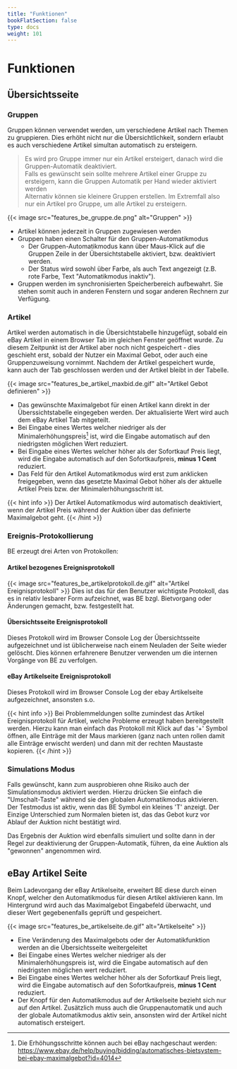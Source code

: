 ```yaml
---
title: "Funktionen"
bookFlatSection: false
type: docs
weight: 101
---
```


# Funktionen

## Übersichtsseite

### Gruppen
Gruppen können verwendet werden, um verschiedene Artikel nach Themen zu gruppieren. Dies erhöht nicht nur die
Übersichtlichkeit, sondern erlaubt es auch verschiedene Artikel simultan automatisch zu ersteigern.

> Es wird pro Gruppe immer nur ein Artikel ersteigert, danach wird die Gruppen-Automatik deaktiviert.  
> Falls es gewünscht sein sollte mehrere Artikel einer Gruppe zu ersteigern, kann die Gruppen Automatik per Hand
> wieder aktiviert werden  
> Alternativ können sie kleinere Gruppen erstellen. Im Extremfall also nur ein Artikel pro Gruppe, um alle Artikel
> zu ersteigern. 
 
{{< image src="features_be_gruppe.de.png" alt="Gruppen" >}}

* Artikel können jederzeit in Gruppen zugewiesen werden
* Gruppen haben einen Schalter für den Gruppen-Automatikmodus
    * Der Gruppen-Automatikmodus kann über Maus-Klick auf die Gruppen Zeile in der Übersichtstabelle aktiviert, bzw. deaktiviert werden.
    * Der Status wird sowohl über Farbe, als auch Text angezeigt (z.B. rote Farbe, Text "Automatikmodus inaktiv").
* Gruppen werden im synchronisierten Speicherbereich aufbewahrt. Sie stehen somit auch in anderen Fenstern und sogar 
  anderen Rechnern zur Verfügung.

### Artikel
Artikel werden automatisch in die Übersichtstabelle hinzugefügt, sobald ein eBay Artikel in einem Browser Tab
im gleichen Fenster geöffnet wurde.
Zu diesem Zeitpunkt ist der Artikel aber noch nicht gespeichert - dies geschieht erst, sobald der Nutzer ein Maximal Gebot, 
oder auch eine Gruppenzuweisung vornimmt. Nachdem der Artikel gespeichert wurde, kann auch der Tab geschlossen werden
und der Artikel bleibt in der Tabelle.

{{< image src="features_be_artikel_maxbid.de.gif" alt="Artikel Gebot definieren" >}}

* Das gewünschte Maximalgebot für einen Artikel kann direkt in der Überssichtstabelle eingegeben werden.
  Der aktualisierte Wert wird auch dem eBay Artikel Tab mitgeteilt.
* Bei Eingabe eines Wertes welcher niedriger als der Minimalerhöhungspreis[^1] ist, wird die Eingabe automatisch auf den
  niedrigsten möglichen Wert reduziert.
* Bei Eingabe eines Wertes welcher höher als der Sofortkauf Preis liegt, wird die Eingabe automatisch 
  auf den Sofortkaufpreis, **minus 1 Cent** reduziert.
* Das Feld für den Artikel Automatikmodus wird erst zum anklicken freigegeben, wenn das gesetzte Maximal Gebot höher
  als der aktuelle Artikel Preis bzw. der Minimalerhöhungsschritt ist.

{{< hint info >}}
Der Artikel Automatikmodus wird automatisch deaktiviert, wenn der Artikel Preis während der Auktion über das definierte Maximalgebot geht.
{{< /hint >}}

### Ereignis-Protokollierung

BE erzeugt drei Arten von Protokollen:
#### Artikel bezogenes Ereignisprotokoll
{{< image src="features_be_artikelprotokoll.de.gif" alt="Artikel Ereignisprotokoll" >}}
Dies ist das für den Benutzer wichtigste Protokoll, das es in relativ lesbarer Form aufzeichnet, was BE bzgl. Bietvorgang
oder Änderungen gemacht, bzw. festgestellt hat.
#### Übersichtsseite Ereignisprotokoll
Dieses Protokoll wird im Browser Console Log der Übersichtsseite aufgezeichnet und ist üblicherweise nach einem Neuladen
der Seite wieder gelöscht. Dies können erfahrenere Benutzer verwenden um die internen Vorgänge von BE zu verfolgen.
#### eBay Artikelseite Ereignisprotokoll
Dieses Protokoll wird im Browser Console Log der ebay Artikelseite aufgezeichnet, ansonsten s.o.


{{< hint info >}}
Bei Problemmeldungen sollte zumindest das Artikel Ereignisprotokoll für Artikel, welche Probleme erzeugt haben
bereitgestellt werden. Hierzu kann man einfach das Protokoll mit Klick auf das '+' Symbol öffnen, alle Einträge mit der
Maus markieren (ganz nach unten rollen damit alle Einträge erwischt werden) und dann mit der rechten Maustaste kopieren.
{{< /hint >}}

### Simulations Modus
Falls gewünscht, kann zum ausprobieren ohne Risiko auch der Simulationsmodus aktiviert werden. Hierzu drücken
Sie einfach die "Umschalt-Taste" während sie den globalen Automatikmodus aktivieren. Der Testmodus ist aktiv,
wenn das BE Symbol ein kleines 'T' anzeigt. 
Der Einzige Unterschied zum Normalen bieten ist, das das Gebot kurz vor Ablauf der Auktion nicht bestätigt wird.

Das Ergebnis der Auktion wird ebenfalls simuliert und sollte dann in der Regel zur deaktivierung der Gruppen-Automatik,
führen, da eine Auktion als "gewonnen" angenommen wird.

## eBay Artikel Seite
Beim Ladevorgang der eBay Artikelseite, erweitert BE diese durch einen Knopf, welcher den Automatikmodus für diesen
Artikel aktivieren kann.
Im Hintergrund wird auch das Maximalgebot Eingabefeld überwacht, und dieser Wert gegebenenfalls geprüft und gespeichert. 

{{< image src="features_be_artikelseite.de.gif" alt="Artikelseite" >}}

* Eine Veränderung des Maximalgebots oder der Automatikfunktion werden an die Übersichtsseite weitergeleitet
* Bei Eingabe eines Wertes welcher niedriger als der Minimalerhöhungspreis ist, wird die Eingabe automatisch auf den
  niedrigsten möglichen wert reduziert.
* Bei Eingabe eines Wertes welcher höher als der Sofortkauf Preis liegt, wird die Eingabe automatisch 
  auf den Sofortkaufpreis, **minus 1 Cent** reduziert.
* Der Knopf für den Automatikmodus auf der Artikelseite bezieht sich nur auf den Artikel. Zusätzlich muss auch 
  die Gruppenautomatik und auch der globale Automatikmodus aktiv sein, ansonsten wird der Artikel nicht automatisch
  ersteigert. 

[^1]: Die Erhöhungsschritte können auch bei eBay nachgeschaut werden: https://www.ebay.de/help/buying/bidding/automatisches-bietsystem-bei-ebay-maximalgebot?id=4014 